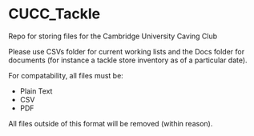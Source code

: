 # CUCC_Tackle
Repo for storing files for the Cambridge University Caving Club

Please use CSVs folder for current working lists and the Docs folder for documents (for instance 
a tackle store inventory as of a particular date).

For compatability, all files must be:
- Plain Text
- CSV
- PDF

All files outside of this format will be removed (within reason).
